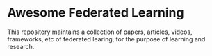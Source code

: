 # Awesome Federated Learning
This repository maintains a collection of papers, articles, videos, frameworks, etc of federated learing, for the purpose of learning and research.
